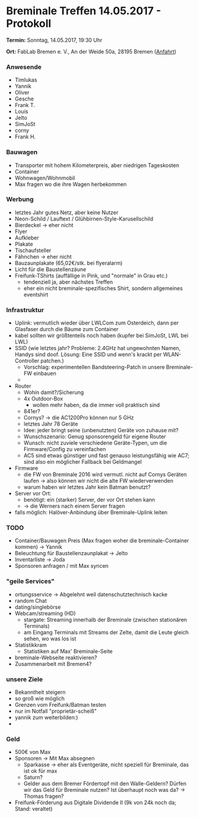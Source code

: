 # Breminale Treffen 14.05.2017 - Protokoll

**Termin:** Sonntag, 14.05.2017, 19:30 Uhr

**Ort:** FabLab Bremen e. V., An der Weide 50a, 28195 Bremen ([Anfahrt](http://wp12301950.server-he.de/wordpress/das-fablab/wegbeschreibung/))

### Anwesende
* Timlukas
* Yannik
* Oliver
* Gesche
* Frank T.
* Louis
* Jelto
* SimJoSt
* corny
* Frank H.

### Bauwagen
* Transporter mit hohem Kilometerpreis, aber niedrigen Tageskosten
* Container
* Wohnwagen/Wohnmobil
* Max fragen wo die ihre Wagen herbekommen

### Werbung
* letztes Jahr gutes Netz, aber keine Nutzer
* Neon-Schild / Lauftext / Glühbirnen-Style-Karusellschild
* Bierdeckel -> eher nicht
* Flyer
* Aufkleber
* Plakate
* Tischaufsteller
* Fähnchen -> eher nicht
* Bauzaunplakate (65,02€/stk. bei flyeralarm)
* Licht für die Baustellenzäune
* Freifunk-TShirts (auffällige in Pink, und "normale" in Grau etc.)
  * tendenziell ja, aber nächstes Treffen
  * eher ein nicht breminale-spezifisches Shirt, sondern allgemeines eventshirt


### Infrastruktur
* Uplink: vermutlich wieder über LWLCom zum Osterdeich, dann per Glasfaser durch die Bäume zum Container
* kabel sollten wir größtenteils noch haben (kupfer bei SimJoSt, LWL bei LWL)
* SSID (wie letztes jahr? Probleme: 2.4GHz hat ungewohnten Namen, Handys sind doof. Lösung: Eine SSID und wenn's krackt per WLAN-Controller patchen.)
  * Vorschlag: experimentellen Bandsteering-Patch in unsere Breminale-FW einbauen
  * 
* Router
    * Wohin damit?/Sicherung
    * 4x Outdoor-Box
        * wollen mehr haben, da die immer voll praktisch sind
    * 841er?
    * Cornys? -> die AC1200Pro können nur 5 GHz
    * letztes Jahr 78 Geräte
    * Idee: jeder bringt seine (unbenutzten) Geräte von zuhause mit?
    * Wunschszenario: Genug sponsorengeld für eigene Router
    * Wunsch: nicht zuviele verschiedene Geräte-Typen, um die Firmware/Config zu vereinfachen
    * AC5 sind etwas günstiger und fast genauso leistungsfähig wie AC7; sind also ein möglicher Fallback bei Geldmangel
* Firmware
  * die FW von Breminale 2016 wird vermutl. nicht auf Cornys Geräten laufen -> also können wir nicht die alte FW wiederverwenden
  * warum haben wir letztes Jahr kein Batman benutzt?
* Server vor Ort:
  * benötigt: ein (starker) Server, der vor Ort stehen kann
  * -> die Werners nach einem Server fragen
* falls möglich: Halöver-Anbindung über Breminale-Uplink leiten




### TODO
* Container/Bauwagen Preis (Max fragen woher die breminale-Container kommen) -> Yannik
* Beleuchtung für Baustellenzaunplakat -> Jelto
* Inventarliste -> Joda
* Sponsoren anfragen / mit Max syncen

### "geile Services"
* ortungsservice -> Abgelehnt weil datenschutztechnisch kacke
* random Chat
* dating/singlebörse
* Webcam/streaming (HD)
  * stargate: Streaming innerhalb der Breminale (zwischen stationären Terminals)
  * am Eingang Terminals mit Streams der Zelte, damit die Leute gleich sehen, wo was los ist
* Statistikkram
  * Statistiken auf Max' Breminale-Seite
* breminale-Webseite reaktivieren?
* Zusammenarbeit mit Bremen4?

### unsere Ziele
* Bekanntheit steigern
* so groß wie möglich
* Grenzen vom Freifunk/Batman testen
* nur im Notfall "proprietär-scheiß"
* yannik zum weiterbilden:)
* 
 

### Geld
* 500€ von Max
* Sponsoren -> Mit Max absegnen
    * Sparkasse -> eher als Eventgeräte, nicht speziell für Breminale, das ist ok für max
    * Saturn?
    * Gelder aus dem Bremer Fördertopf mit den Walle-Geldern? Dürfen wir das Geld für Breminale nutzen? Ist überhaupt noch was da? -> Thomas fragen?
* Freifunk-Förderung aus Digitale Dividende II (9k von 24k noch da; Stand: veraltet)